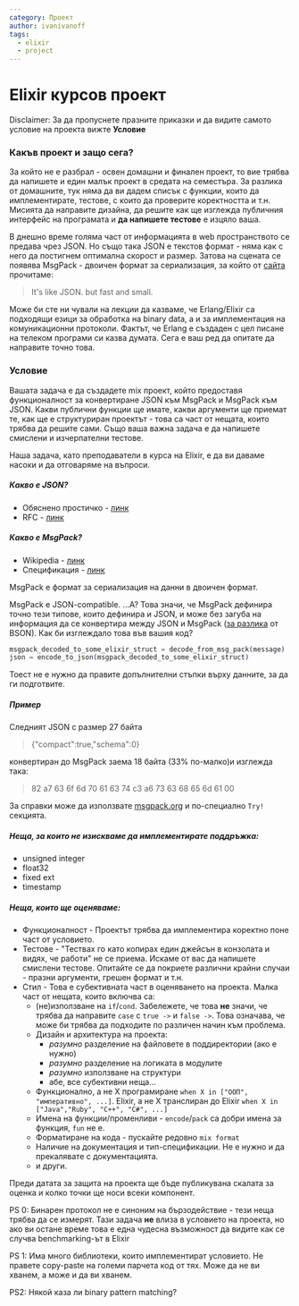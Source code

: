 ```yaml
---
category: Проект
author: ivanivanoff
tags:
  - elixir
  - project
---
```


# Elixir курсов проект

Disclaimer: За да пропуснете празните приказки и да видите самото условие на проекта  вижте **Условие**

### Какъв проект и защо сега?
За който не е разбрал - освен домашни и финален проект, то вие трябва да напишете и един малък проект в средата на семестъра. За разлика от домашните, тук няма да ви дадем списък с функции, които да имплементирате, тестове, с които да проверите коректността и т.н. Мисията да направите дизайна, да решите как ще изглежда публичния интерфейс на програмата и **да напишете тестове** е изцяло ваша.

В днешно време голяма част от информацията в web пространството се предава чрез JSON. Но също така JSON е текстов формат - няма как с него да постигнем оптимална скорост и размер. Затова на сцената се появява MsgPack - двоичен формат за сериализация, за който от [сайта](https://msgpack.org) прочитаме:
>It's like JSON. but fast and small.

Може би сте ни чували на лекции да казваме, че Erlang/Elixir са подходящи езици за обработка на binary data, а и за имплементация на комуникационни протоколи. Фактът, че Erlang е създаден с цел писане на телеком програми си казва думата. Сега e ваш ред да опитате да направите точно това.

### Условие

Вашата задача е да създадете mix проект, който предоставя функционалност за конвертиране JSON към MsgPack и MsgPack към JSON. Какви публични функции ще имате, какви аргументи ще приемат те, как ще е структуриран проектът - това са част от нещата, които трябва да решите сами. Също ваша важна задача е да напишете смислени и изчерпателни тестове.

Наша задача, като преподаватели в курса на Elixir, е да ви даваме насоки и да отговаряме на въпроси.

##### Какво е JSON?
 - Обяснено простичко - [линк](https://stackoverflow.com/a/383699)
 - RFC - [линк](https://tools.ietf.org/html/rfc7159)

##### Какво е MsgPack? 
 - Wikipedia - [линк](https://en.wikipedia.org/wiki/MessagePack)
 - Спецификация - [линк](https://github.com/msgpack/msgpack/blob/master/spec.md)
 
MsgPack е формат за сериализация на данни в двоичен формат.

MsgPack е JSON-compatible. ...A?
Това значи, че MsgPack дефинира точно тези типове, които дефинира и JSON, и може без загуба на информация да се конвертира между JSON и MsgPack ([за разлика](https://stackoverflow.com/a/6357042) от BSON). Как би изглеждало това във вашия код?
```elixir
msgpack_decoded_to_some_elixir_struct = decode_from_msg_pack(message)
json = encode_to_json(msgpack_decoded_to_some_elixir_struct)
```
Тоест не е нужно да правите допълнителни стъпки върху данните, за да ги подготвите.

##### Пример
Следният JSON с размер 27 байта
> {"compact":true,"schema":0}

конвертиран до MsgPack заема 18 байта (33% по-малко)и изглежда така:
> 82 a7 63 6f 6d 70 61 63 74 c3 a6 73 63 68 65 6d 61 00

За справки може да използвате [msgpack.org](https://msgpack.org/) и по-специално `Try!` секцията.

##### Неща, за които не изискваме да имплементирате поддръжка:
- unsigned integer
- float32
- fixed ext
- timestamp

##### Неща, които ще оценяваме:
- Функционалност - Проектът трябва да имплементира коректно поне част от условието.
- Тестове - "Тествах го като копирах един джейсън в конзолата и видях, че работи" не се приема. Искаме от вас да напишете смислени тестове. Опитайте се да покриете различни крайни случаи - празни аргументи, грешен формат и т.н.
- Стил - Това е субективната част в оценяването на проекта. Малка част от нещата, които включва са:
   - (не)използване на `if`/`cond`. Забележете, че това **не** значи, че трябва да направите `case` с `true ->` и `false ->`. Това означава, че може би трябва да подходите по различен начин към проблема.
   - Дизайн и архитектура на проекта:
     - *разумно* разделение на файловете в поддиректории (ако е нужно)  
     - *разумно* разделение на логиката в модулите
     - *разумно* използване на структури 
     - абе, все субективни неща...
   - Функционално, а не Х програмиране `when X in ["ООП", "императивно", ...]`. Elixir, а не X транслиран до Elixir `when X in ["Java","Ruby", "C++", "C#", ...]`
   - Имена на функции/променливи - `encode`/`pack` са добри имена за функция, `fun` не е.
   - Форматиране на кода - пускайте редовно `mix format`
   - Наличие на документация и тип-спецификации. Не е нужно и да прекалявате с документацията.
   - и други.

Преди датата за защита на проекта ще бъде публикувана скалата за оценка и колко точки ще носи всеки компонент.

PS 0: Бинарен протокол не е синоним на бързодействие - тези неща трябва да се измерят. Тази задача **не** влиза в условието на проекта, но ако ви остане време това е една чудесна възможност да видите как се случва benchmarking-ът в Elixir 

PS 1: Има много библиотеки, които имплементират условието. Не правете copy-paste на големи парчета код от тях. Може да не ви хванем, а може и да ви хванем.

PS2: Някой каза ли binary pattern matching?


